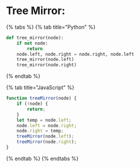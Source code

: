 # Tree Mirror:

{% tabs %}
{% tab title="Python" %}
```python
def tree_mirror(node):
    if not node:
        return
    node.left, node.right = node.right, node.left
    tree_mirror(node.left)
    tree_mirror(node.right)
```
{% endtab %}

{% tab title="JavaScript" %}
```javascript
function treeMirror(node) {
    if (!node) {
        return;
    }
    let temp = node.left;
    node.left = node.right;
    node.right = temp;
    treeMirror(node.left);
    treeMirror(node.right);
}

```
{% endtab %}
{% endtabs %}



